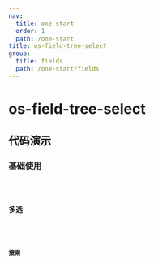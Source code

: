 ```yaml
---
nav:
  title: one-start
  order: 1
  path: /one-start
title: os-field-tree-select
group:
  title: fields
  path: /one-start/fields
---
```


# os-field-tree-select

## 代码演示

### 基础使用

<code src="../demos/field-tree-select/simple.tsx" />

### 多选

<code src="../demos/field-tree-select/multiple.tsx" />

### 搜索

<code src="../demos/field-tree-select/search.tsx" />

<API exports='["Settings", "Requests"]' src="../components/fields/tree-select.tsx"></API>
